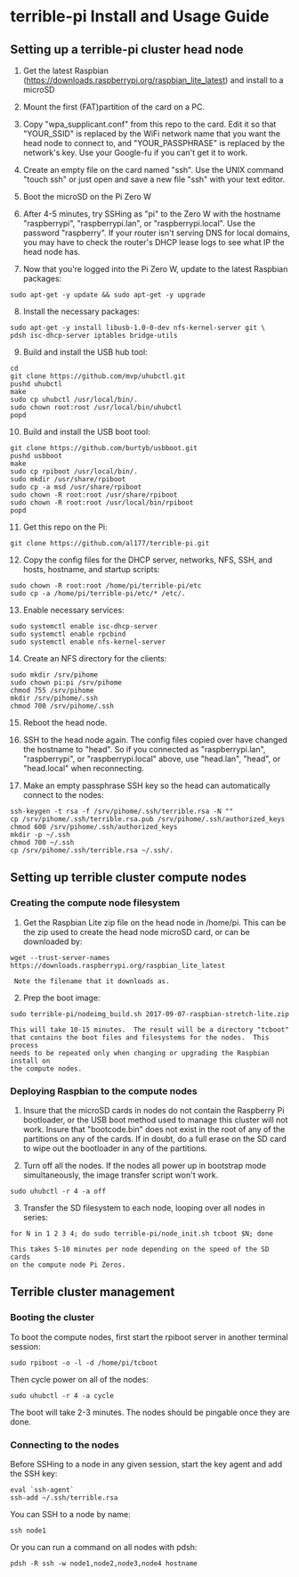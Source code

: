 terrible-pi Install and Usage Guide
===================================

Setting up a terrible-pi cluster head node
------------------------------------------


1. Get the latest Raspbian (https://downloads.raspberrypi.org/raspbian_lite_latest)
and install to a microSD
   
2. Mount the first (FAT)partition of the card on a PC.
		
3. Copy "wpa_supplicant.conf" from this repo to the card.  Edit it so that "YOUR_SSID"
is replaced by the WiFi network name that you want the head node to connect to, and
"YOUR_PASSPHRASE" is replaced by the network's key.  Use your Google-fu if you
can't get it to work.
		
4. Create an empty file on the card named "ssh".  Use the UNIX command "touch ssh" or
just open and save a new file "ssh" with your text editor.
		
5. Boot the microSD on the Pi Zero W
		
6. After 4-5 minutes, try SSHing as "pi" to the Zero W with the hostname "raspberrypi",
"raspberrypi.lan", or "raspberrypi.local".  Use the password "raspberry".  If your
router isn't serving DNS for local domains, you may have to check the router's
DHCP lease logs to see what IP the head node has.
		
7. Now that you're logged into the Pi Zero W, update to the latest Raspbian packages:

```
sudo apt-get -y update && sudo apt-get -y upgrade
```
			
8. Install the necessary packages:
			
```
sudo apt-get -y install libusb-1.0-0-dev nfs-kernel-server git \
pdsh isc-dhcp-server iptables bridge-utils
```
9. Build and install the USB hub tool:

```
cd
git clone https://github.com/mvp/uhubctl.git
pushd uhubctl
make
sudo cp uhubctl /usr/local/bin/.
sudo chown root:root /usr/local/bin/uhubctl
popd
```
10. Build and install the USB boot tool:
	
```
git clone https://github.com/burtyb/usbboot.git
pushd usbboot
make
sudo cp rpiboot /usr/local/bin/.
sudo mkdir /usr/share/rpiboot
sudo cp -a msd /usr/share/rpiboot
sudo chown -R root:root /usr/share/rpiboot
sudo chown -R root:root /usr/local/bin/rpiboot
popd
```
11. Get this repo on the Pi:

```
git clone https://github.com/al177/terrible-pi.git
```

12. Copy the config files for the DHCP server, networks, NFS, SSH, and
hosts, hostname, and startup scripts:

```
sudo chown -R root:root /home/pi/terrible-pi/etc			
sudo cp -a /home/pi/terrible-pi/etc/* /etc/.
```		
13. Enable necessary services:

```
sudo systemctl enable isc-dhcp-server
sudo systemctl enable rpcbind
sudo systemctl enable nfs-kernel-server
```
14. Create an NFS directory for the clients:

```
sudo mkdir /srv/pihome
sudo chown pi:pi /srv/pihome
chmod 755 /srv/pihome
mkdir /srv/pihome/.ssh
chmod 700 /srv/pihome/.ssh
```

15. Reboot the head node.

16. SSH to the head node again. The config files copied over have
    changed the hostname to "head".  So if you connected as
    "raspberrypi.lan", "raspberrypi", or "raspberrypi.local" above,
    use "head.lan", "head", or "head.local" when reconnecting.

17. Make an empty passphrase SSH key so the head can automatically
		connect to the nodes:

```
ssh-keygen -t rsa -f /srv/pihome/.ssh/terrible.rsa -N ""
cp /srv/pihome/.ssh/terrible.rsa.pub /srv/pihome/.ssh/authorized_keys
chmod 600 /srv/pihome/.ssh/authorized_keys
mkdir -p ~/.ssh
chmod 700 ~/.ssh
cp /srv/pihome/.ssh/terrible.rsa ~/.ssh/.
```

Setting up terrible cluster compute nodes
-----------------------------------------

### Creating the compute node filesystem

1. Get the Raspbian Lite zip file on the head node in /home/pi.  This can be
   the zip used to create the head node microSD card, or can be downloaded by:

```
wget --trust-server-names https://downloads.raspberrypi.org/raspbian_lite_latest
```
	 
	 Note the filename that it downloads as.

2. Prep the boot image:

```
sudo terrible-pi/nodeimg_build.sh 2017-09-07-raspbian-stretch-lite.zip
```
	
	This will take 10-15 minutes.  The result will be a directory "tcboot"
	that contains the boot files and filesystems for the nodes.  This process
	needs to be repeated only when changing or upgrading the Raspbian install on
	the compute nodes.

### Deploying Raspbian to the compute nodes

1. Insure that the microSD cards in nodes do not contain the Raspberry Pi
   bootloader, or the USB boot method used to manage this cluster will not work.
	 Insure that "bootcode.bin" does not exist in the root of any of the
	 partitions on any of the cards.  If in doubt, do a full erase on the SD card
	 to wipe out the bootloader in any of the partitions.
	 
2. Turn off all the nodes.  If the nodes all power up in bootstrap mode
	 simultaneously, the image transfer script won't work.

```
sudo uhubctl -r 4 -a off
```

3. Transfer the SD filesystem to each node, looping over all nodes in series:

```
for N in 1 2 3 4; do sudo terrible-pi/node_init.sh tcboot $N; done
```

	This takes 5-10 minutes per node depending on the speed of the SD cards
	on the compute node Pi Zeros.

Terrible cluster management
---------------------------

### Booting the cluster

To boot the compute nodes, first start the rpiboot server in another
terminal session:

```
sudo rpiboot -o -l -d /home/pi/tcboot
```

Then cycle power on all of the nodes:

```
sudo uhubctl -r 4 -a cycle
```

The boot will take 2-3 minutes.  The nodes should be pingable once they are
done.  

### Connecting to the nodes

Before SSHing to a node in any given session, start the key agent and add
		the SSH key:

```
eval `ssh-agent`
ssh-add ~/.ssh/terrible.rsa
```

You can SSH to a node by name:

```
ssh node1
```

Or you can run a command on all nodes with pdsh:

```
pdsh -R ssh -w node1,node2,node3,node4 hostname
```
